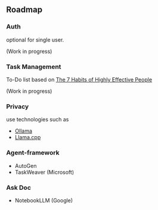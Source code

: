 
## Roadmap

### Auth

optional for single user.

(Work in progress)

### Task Management

To-Do list based on [The 7 Habits of Highly Effective People](https://www.wikiwand.com/en/articles/The_7_Habits_of_Highly_Effective_People)

(Work in progress)

### Privacy

use technologies such as
- [Ollama](https://ollama.com/)
- [Llama.cpp](https://www.wikiwand.com/en/articles/Llama.cpp)

### Agent-framework

- AutoGen
- TaskWeaver (Microsoft)

### Ask Doc

- NotebookLLM (Google)